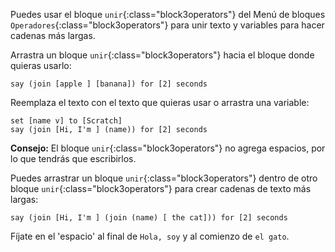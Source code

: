 Puedes usar el bloque `unir`{:class="block3operators"} del Menú de bloques `Operadores`{:class="block3operators"} para unir texto y variables para hacer cadenas más largas.

Arrastra un bloque `unir`{:class="block3operators"} hacia el bloque donde quieras usarlo:

```blocks3
say (join [apple ] [banana]) for [2] seconds
```

Reemplaza el texto con el texto que quieras usar o arrastra una variable:

```blocks3
set [name v] to [Scratch]
say (join [Hi, I'm ] (name)) for [2] seconds
```

**Consejo:** El bloque `unir`{:class="block3operators"} no agrega espacios, por lo que tendrás que escribirlos.

Puedes arrastrar un bloque `unir`{:class="block3operators"} dentro de otro bloque `unir`{:class="block3operators"} para crear cadenas de texto más largas:

```blocks3
say (join [Hi, I'm ] (join (name) [ the cat])) for [2] seconds
```

Fíjate en el 'espacio' al final de `Hola, soy` y al comienzo de `el gato`.



